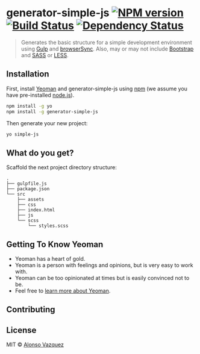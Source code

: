# generator-simple-js [![NPM version][npm-image]][npm-url] [![Build Status][travis-image]][travis-url] [![Dependency Status][daviddm-image]][daviddm-url]

> Generates the basic structure for a simple development environment using [Gulp](https://gulpjs.com/) and [browserSync](https://www.browsersync.io/). Also, may or may not include [Bootstrap](https://getbootstrap.com/) and [SASS](https://sass-lang.com/) or [LESS](http://lesscss.org/).

## Installation

First, install [Yeoman](http://yeoman.io) and generator-simple-js using [npm](https://www.npmjs.com/) (we assume you have pre-installed [node.js](https://nodejs.org/)).

```bash
npm install -g yo
npm install -g generator-simple-js
```

Then generate your new project:

```bash
yo simple-js
```

## What do you get?

Scaffold the next project directory structure:

```
.
├── gulpfile.js
├── package.json
└── src
    ├── assets
    ├── css
    ├── index.html
    ├── js
    └── scss
        └── styles.scss
```

## Getting To Know Yeoman

- Yeoman has a heart of gold.
- Yeoman is a person with feelings and opinions, but is very easy to work with.
- Yeoman can be too opinionated at times but is easily convinced not to be.
- Feel free to [learn more about Yeoman](http://yeoman.io/).

## Contributing

## License

MIT © [Alonso Vazquez](https://alonsovzqz.github.io/)

[npm-image]: https://badge.fury.io/js/generator-simple-js.svg
[npm-url]: https://npmjs.org/package/generator-simple-js
[travis-image]: https://travis-ci.com/alonsovzqz/generator-simple-js.svg?branch=master
[travis-url]: https://travis-ci.com/alonsovzqz/generator-simple-js
[daviddm-image]: https://david-dm.org/alonsovzqz/generator-simple-js.svg?theme=shields.io
[daviddm-url]: https://david-dm.org/alonsovzqz/generator-simple-js

